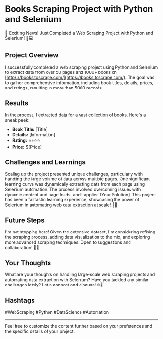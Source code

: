 # Books Scraping Project with Python and Selenium

🚀 Exciting News! Just Completed a Web Scraping Project with Python and Selenium! 🐍💻

## Project Overview
I successfully completed a web scraping project using Python and Selenium to extract data from over 50 pages and 1000+ books on [https://books.toscrape.com/](https://books.toscrape.com/). The goal was to gather comprehensive information, including book titles, details, prices, and ratings, resulting in more than 5000 records.

## Results
In the process, I extracted data for a vast collection of books. Here's a sneak peek:

- **Book Title:** [Title]
- **Details:** [Information]
- **Rating:** ⭐️⭐️⭐️⭐️
- **Price:** $[Price]

## Challenges and Learnings
Scaling up the project presented unique challenges, particularly with handling the large volume of data across multiple pages. One significant learning curve was dynamically extracting data from each page using Selenium automation. The process involved overcoming issues with dynamic content and page loads, and I applied [Your Solution]. This project has been a fantastic learning experience, showcasing the power of Selenium in automating web data extraction at scale! 🧠💡

## Future Steps
I'm not stopping here! Given the extensive dataset, I'm considering refining the scraping process, adding data visualization to the mix, and exploring more advanced scraping techniques. Open to suggestions and collaboration! 🚀🤝

## Your Thoughts
What are your thoughts on handling large-scale web scraping projects and automating data extraction with Selenium? Have you tackled any similar challenges lately? Let's connect and discuss! 🌐🤗

## Hashtags
#WebScraping #Python #DataScience #Automation

---
Feel free to customize the content further based on your preferences and the specific details of your project.
